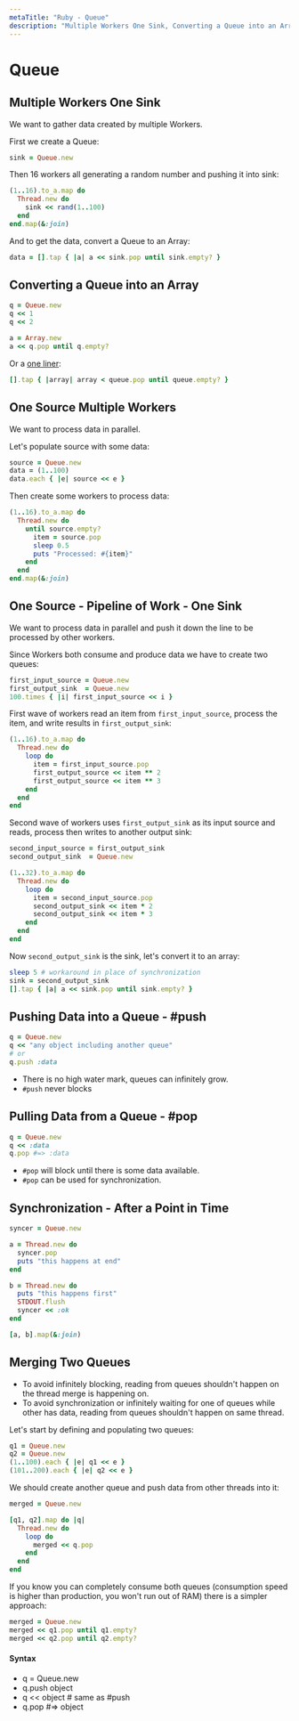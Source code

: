 ```yaml
---
metaTitle: "Ruby - Queue"
description: "Multiple Workers One Sink, Converting a Queue into an Array, One Source Multiple Workers, One Source - Pipeline of Work - One Sink, Pushing Data into a Queue - #push, Pulling Data from a Queue - #pop, Synchronization - After a Point in Time, Merging Two Queues"
---
```


# Queue



## Multiple Workers One Sink


We want to gather data created by multiple Workers.

First we create a Queue:

```ruby
sink = Queue.new

```

Then 16 workers all generating a random number and pushing it into sink:

```ruby
(1..16).to_a.map do
  Thread.new do
    sink << rand(1..100)
  end
end.map(&:join)

```

And to get the data, convert a Queue to an Array:

```ruby
data = [].tap { |a| a << sink.pop until sink.empty? }

```



## Converting a Queue into an Array


```ruby
q = Queue.new
q << 1
q << 2

a = Array.new
a << q.pop until q.empty?

```

Or a [one liner](http://stackoverflow.com/a/34481350/2647317):

```ruby
[].tap { |array| array < queue.pop until queue.empty? }

```



## One Source Multiple Workers


We want to process data in parallel.

Let's populate source with some data:

```ruby
source = Queue.new
data = (1..100)
data.each { |e| source << e }

```

Then create some workers to process data:

```ruby
(1..16).to_a.map do
  Thread.new do
    until source.empty?
      item = source.pop
      sleep 0.5
      puts "Processed: #{item}"
    end
  end
end.map(&:join)

```



## One Source - Pipeline of Work - One Sink


We want to process data in parallel and push it down the line to be processed by other workers.

Since Workers both consume and produce data we have to create two queues:

```ruby
first_input_source = Queue.new
first_output_sink  = Queue.new
100.times { |i| first_input_source << i }

```

First wave of workers read an item from `first_input_source`, process the item, and write results in `first_output_sink`:

```ruby
(1..16).to_a.map do
  Thread.new do
    loop do
      item = first_input_source.pop
      first_output_source << item ** 2
      first_output_source << item ** 3
    end
  end
end

```

Second wave of workers uses `first_output_sink` as its input source and reads, process then writes to another output sink:

```ruby
second_input_source = first_output_sink
second_output_sink  = Queue.new

(1..32).to_a.map do
  Thread.new do
    loop do
      item = second_input_source.pop
      second_output_sink << item * 2
      second_output_sink << item * 3
    end
  end
end

```

Now `second_output_sink` is the sink, let's convert it to an array:

```ruby
sleep 5 # workaround in place of synchronization
sink = second_output_sink
[].tap { |a| a << sink.pop until sink.empty? }

```



## Pushing Data into a Queue - #push


```ruby
q = Queue.new
q << "any object including another queue"
# or
q.push :data

```


- There is no high water mark, queues can infinitely grow.
- `#push` never blocks



## Pulling Data from a Queue - #pop


```ruby
q = Queue.new
q << :data
q.pop #=> :data

```


- `#pop` will block until there is some data available.
- `#pop` can be used for synchronization.



## Synchronization - After a Point in Time


```ruby
syncer = Queue.new

a = Thread.new do
  syncer.pop
  puts "this happens at end"
end

b = Thread.new do
  puts "this happens first"
  STDOUT.flush
  syncer << :ok
end

[a, b].map(&:join)

```



## Merging Two Queues


- To avoid infinitely blocking, reading from queues shouldn't happen on the thread merge is happening on.
- To avoid synchronization or infinitely waiting for one of queues while other has data, reading from queues shouldn't happen on same thread.

Let's start by defining and populating two queues:

```ruby
q1 = Queue.new
q2 = Queue.new
(1..100).each { |e| q1 << e }
(101..200).each { |e| q2 << e }

```

We should create another queue and push data from other threads into it:

```ruby
merged = Queue.new

[q1, q2].map do |q|
  Thread.new do
    loop do
      merged << q.pop
    end
  end
end

```

If you know you can completely consume both queues (consumption speed is higher than production, you won't run out of RAM) there is a simpler approach:

```ruby
merged = Queue.new
merged << q1.pop until q1.empty?
merged << q2.pop until q2.empty?

```



#### Syntax


- q = Queue.new
- q.push object
- q << object # same as #push
- q.pop #=> object

